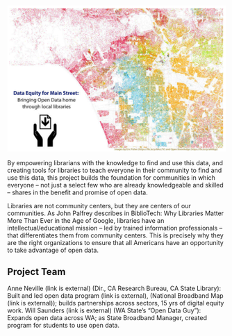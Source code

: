 ![data equity logo](https://github.com/will-saunders/data-equity/blob/master/DataEquity1.png)

By empowering librarians with the knowledge to find and use this data, and creating tools for libraries to teach everyone in their community to find and use this data, this project builds the foundation for communities in which everyone – not just a select few who are already knowledgeable and skilled – shares in the benefit and promise of open data.

Libraries are not community centers, but they are centers of our communities. As John Palfrey describes in BiblioTech: Why Libraries Matter More Than Ever in the Age of Google, libraries have an intellectual/educational mission – led by trained information professionals – that differentiates them from community centers. This is precisely why they are the right organizations to ensure that all Americans have an opportunity to take advantage of open data.

## Project Team
Anne Neville (link is external) (Dir., CA Research Bureau, CA State Library): Built and led open data program (link is external), (National Broadband Map (link is external)); builds partnerships across sectors, 15 yrs of digital equity work.
Will Saunders (link is external) (WA State’s “Open Data Guy”): Expands open data across WA; as State Broadband Manager, created program for students to use open data.

